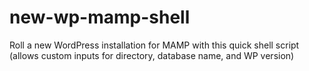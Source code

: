 new-wp-mamp-shell
=================

Roll a new WordPress installation for MAMP with this quick shell script (allows custom inputs for directory, database name, and WP version)